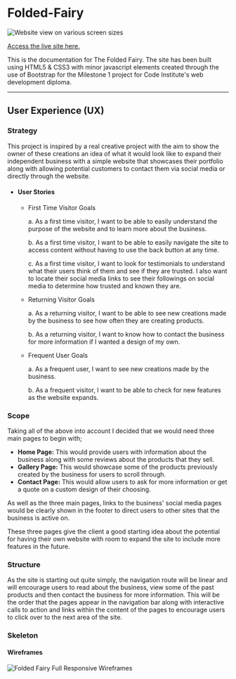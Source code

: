 # Folded-Fairy

![Website view on various screen sizes](https://github.com/Melody-Lisa/Folded-Fairy/assets/137832068/2654cbd6-d8fc-40f9-a307-74ba9a2864c5)


[Access the live site here.](https://melody-lisa.github.io/Folded-Fairy/)

This is the documentation for The Folded Fairy. The site has been built using HTML5 & CSS3 with minor javascript elements created through the use of Bootstrap for the Milestone 1 project for Code Institute's web development diploma.

******

## User Experience (UX)

### Strategy

 This project is inspired by a real creative project with the aim to show the owner of these creations an idea of what it would look like to expand their independent business with a simple website that showcases their portfolio along with allowing potential customers to contact them via social media or directly through the website.

- #### User Stories

  * First Time Visitor Goals

    a. As a first time visitor, I want to be able to easily understand the purpose of the website and to learn more about the business.
    
    b. As a first time visitor, I want to be able to easily navigate the site to access content without having to use the back button at any time.
    
    c. As a first time visitor, I want to look for testimonials to understand what their users think of them and see if they are trusted. I also want to locate their social media links to see their followings on social media to determine how trusted and known they are.

  * Returning Visitor Goals

    a. As a returning visitor, I want to be able to see new creations made by the business to see how often they are creating products.
    
    b. As a returning visitor, I want to know how to contact the business for more information if I wanted a design of my own.

  * Frequent User Goals
    
    a. As a frequent user, I want to see new creations made by the business.
    
    b. As a frequent visitor, I want to be able to check for new features as the website expands.


### Scope

Taking all of the above into account I decided that we would need three main pages to begin with;

* __Home Page:__ This would provide users with information about the business along with some reviews about the products that they sell.
* __Gallery Page:__ This would showcase some of the products previously created by the business for users to scroll through.
* __Contact Page:__ This would allow users to ask for more information or get a quote on a custom design of their choosing.

As well as the three main pages, links to the business' social media pages would be clearly shown in the footer to direct users to other sites that the business is active on.

These three pages give the client a good starting idea about the potential for having their own website with room to expand the site to include more features in the future.

### Structure

As the site is starting out quite simply, the navigation route will be linear and will encourage users to read about the business, view some of the past products and then contact the business for more information. This will be the order that the pages appear in the navigation bar along with interactive calls to action and links within the content of the pages to encourage users to click over to the next area of the site.

### Skeleton

#### Wireframes

![Folded Fairy Full Responsive Wireframes](https://github.com/Melody-Lisa/Folded-Fairy/assets/137832068/d666c1f3-131f-4608-ae9d-492aadf03959)

